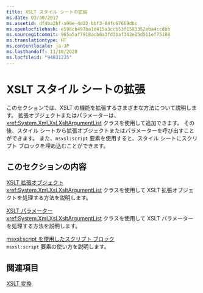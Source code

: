 ```yaml
---
title: XSLT スタイル シートの拡張
ms.date: 03/30/2017
ms.assetid: df4ba2bf-a99e-4d22-bbf3-04fc67669dbc
ms.openlocfilehash: e598cb497ba1d415a3ccb53f1583352eba4ccdbb
ms.sourcegitcommit: 965a5af7918acb0a3fd3baf342e15d511ef75188
ms.translationtype: HT
ms.contentlocale: ja-JP
ms.lasthandoff: 11/18/2020
ms.locfileid: "94831235"
---
```

# <a name="extending-xslt-style-sheets"></a>XSLT スタイル シートの拡張
このセクションでは、XSLT の機能を拡張するさまざまな方法について説明します。 拡張オブジェクトまたはパラメーターは、<xref:System.Xml.Xsl.XsltArgumentList> クラスを使用して追加できます。 その後、スタイル シートから拡張オブジェクトまたはパラメーターを呼び出すことができます。 また、`msxsl:script` 要素を使用すると、スタイル シートにスクリプト ブロックを埋め込むことができます。  
  
## <a name="in-this-section"></a>このセクションの内容  
 [XSLT 拡張オブジェクト](xslt-extension-objects.md)  
 <xref:System.Xml.Xsl.XsltArgumentList> クラスを使用して XSLT 拡張オブジェクトを処理する方法を説明します。  
  
 [XSLT パラメーター](xslt-parameters.md)  
 <xref:System.Xml.Xsl.XsltArgumentList> クラスを使用して XSLT パラメーターを処理する方法を説明します。  
  
 [msxsl:script を使用したスクリプト ブロック](script-blocks-using-msxsl-script.md)  
 `msxsl:script` 要素の使い方を説明します。  
  
## <a name="related-sections"></a>関連項目  
 [XSLT 変換](xslt-transformations.md)
